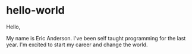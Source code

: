 # hello-world

Hello,

My name is Eric Anderson. I've been self taught programming for the last year.
I'm excited to start my career and change the world.
